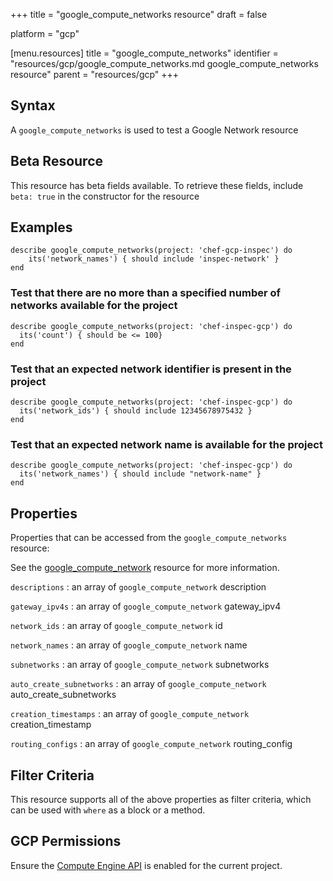 +++
title = "google_compute_networks resource"
draft = false

platform = "gcp"

[menu.resources]
    title = "google_compute_networks"
    identifier = "resources/gcp/google_compute_networks.md google_compute_networks resource"
    parent = "resources/gcp"
+++

## Syntax

A `google_compute_networks` is used to test a Google Network resource

## Beta Resource

This resource has beta fields available. To retrieve these fields, include `beta: true` in the constructor for the resource

## Examples

```
describe google_compute_networks(project: 'chef-gcp-inspec') do
	its('network_names') { should include 'inspec-network' }
end
```

### Test that there are no more than a specified number of networks available for the project

    describe google_compute_networks(project: 'chef-inspec-gcp') do
      its('count') { should be <= 100}
    end

### Test that an expected network identifier is present in the project

    describe google_compute_networks(project: 'chef-inspec-gcp') do
      its('network_ids') { should include 12345678975432 }
    end

### Test that an expected network name is available for the project

    describe google_compute_networks(project: 'chef-inspec-gcp') do
      its('network_names') { should include "network-name" }
    end

## Properties

Properties that can be accessed from the `google_compute_networks` resource:

See the [google_compute_network](/resources/google_compute_network/#properties) resource for more information.

`descriptions`
: an array of `google_compute_network` description

`gateway_ipv4s`
: an array of `google_compute_network` gateway_ipv4

`network_ids`
: an array of `google_compute_network` id

`network_names`
: an array of `google_compute_network` name

`subnetworks`
: an array of `google_compute_network` subnetworks

`auto_create_subnetworks`
: an array of `google_compute_network` auto_create_subnetworks

`creation_timestamps`
: an array of `google_compute_network` creation_timestamp

`routing_configs`
: an array of `google_compute_network` routing_config

## Filter Criteria

This resource supports all of the above properties as filter criteria, which can be used
with `where` as a block or a method.

## GCP Permissions

Ensure the [Compute Engine API](https://console.cloud.google.com/apis/library/compute.googleapis.com/) is enabled for the current project.
